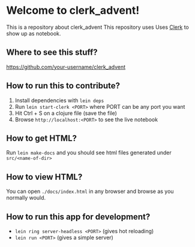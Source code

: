 # Welcome to clerk_advent!

This is a repository about clerk_advent
This repository uses Uses [Clerk](https://github.com/nextjournal/clerk) to show up as notebook.

## Where to see this stuff?

https://github.com/your-username/clerk_advent

## How to run this to contribute?

1. Install dependencies with `lein deps` 
2. Run `lein start-clerk <PORT>` where PORT can be any port you want
3. Hit Ctrl + S on a clojure file (save the file)
4. Browse `http://localhost:<PORT>` to see the live notebook

## How to get HTML?

Run `lein make-docs` and you should see html files generated under `src/<name-of-dir>`

## How to view HTML?

You can open `./docs/index.html` in any browser and browse as you normally would. 

## How to run this app for development?

* `lein ring server-headless <PORT>` (gives hot reloading) 
* `lein run <PORT>` (gives a simple server)
